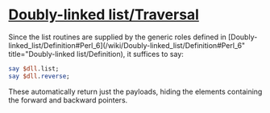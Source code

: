 [1]: http://rosettacode.org/wiki/Doubly-linked_list/Traversal

# [Doubly-linked list/Traversal][1]

Since the list routines are supplied by the generic roles defined in [Doubly-linked\_list/Definition#Perl\_6](/wiki/Doubly-linked\_list/Definition#Perl\_6" title="Doubly-linked list/Definition), it suffices to say:

```perl
say $dll.list;
say $dll.reverse;
```


These automatically return just the payloads, hiding the elements containing the forward and backward pointers.